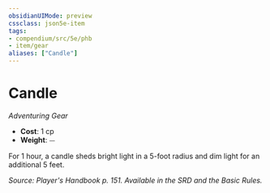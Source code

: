 ```yaml
---
obsidianUIMode: preview
cssclass: json5e-item
tags:
- compendium/src/5e/phb
- item/gear
aliases: ["Candle"]
---
```

# Candle
*Adventuring Gear*  

- **Cost**: 1 cp
- **Weight**: ⏤

For 1 hour, a candle sheds bright light in a 5-foot radius and dim light for an additional 5 feet.

*Source: Player's Handbook p. 151. Available in the SRD and the Basic Rules.*